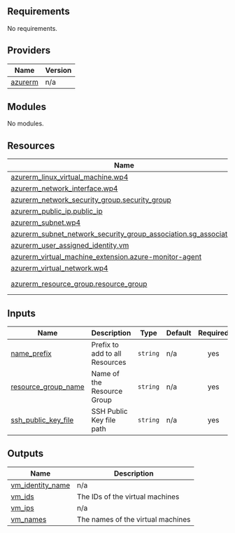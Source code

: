 <!-- BEGIN_TF_DOCS -->
## Requirements

No requirements.

## Providers

| Name | Version |
|------|---------|
| <a name="provider_azurerm"></a> [azurerm](#provider\_azurerm) | n/a |

## Modules

No modules.

## Resources

| Name | Type |
|------|------|
| [azurerm_linux_virtual_machine.wp4](https://registry.terraform.io/providers/hashicorp/azurerm/latest/docs/resources/linux_virtual_machine) | resource |
| [azurerm_network_interface.wp4](https://registry.terraform.io/providers/hashicorp/azurerm/latest/docs/resources/network_interface) | resource |
| [azurerm_network_security_group.security_group](https://registry.terraform.io/providers/hashicorp/azurerm/latest/docs/resources/network_security_group) | resource |
| [azurerm_public_ip.public_ip](https://registry.terraform.io/providers/hashicorp/azurerm/latest/docs/resources/public_ip) | resource |
| [azurerm_subnet.wp4](https://registry.terraform.io/providers/hashicorp/azurerm/latest/docs/resources/subnet) | resource |
| [azurerm_subnet_network_security_group_association.sg_association](https://registry.terraform.io/providers/hashicorp/azurerm/latest/docs/resources/subnet_network_security_group_association) | resource |
| [azurerm_user_assigned_identity.vm](https://registry.terraform.io/providers/hashicorp/azurerm/latest/docs/resources/user_assigned_identity) | resource |
| [azurerm_virtual_machine_extension.azure-monitor-agent](https://registry.terraform.io/providers/hashicorp/azurerm/latest/docs/resources/virtual_machine_extension) | resource |
| [azurerm_virtual_network.wp4](https://registry.terraform.io/providers/hashicorp/azurerm/latest/docs/resources/virtual_network) | resource |
| [azurerm_resource_group.resource_group](https://registry.terraform.io/providers/hashicorp/azurerm/latest/docs/data-sources/resource_group) | data source |

## Inputs

| Name | Description | Type | Default | Required |
|------|-------------|------|---------|:--------:|
| <a name="input_name_prefix"></a> [name\_prefix](#input\_name\_prefix) | Prefix to add to all Resources | `string` | n/a | yes |
| <a name="input_resource_group_name"></a> [resource\_group\_name](#input\_resource\_group\_name) | Name of the Resource Group | `string` | n/a | yes |
| <a name="input_ssh_public_key_file"></a> [ssh\_public\_key\_file](#input\_ssh\_public\_key\_file) | SSH Public Key file path | `string` | n/a | yes |

## Outputs

| Name | Description |
|------|-------------|
| <a name="output_vm_identity_name"></a> [vm\_identity\_name](#output\_vm\_identity\_name) | n/a |
| <a name="output_vm_ids"></a> [vm\_ids](#output\_vm\_ids) | The IDs of the virtual machines |
| <a name="output_vm_ips"></a> [vm\_ips](#output\_vm\_ips) | n/a |
| <a name="output_vm_names"></a> [vm\_names](#output\_vm\_names) | The names of the virtual machines |
<!-- END_TF_DOCS -->
